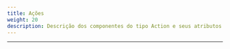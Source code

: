 ```yaml
---
title: Ações
weight: 20
description: Descrição dos componentes do tipo Action e seus atributos
---
```


---

